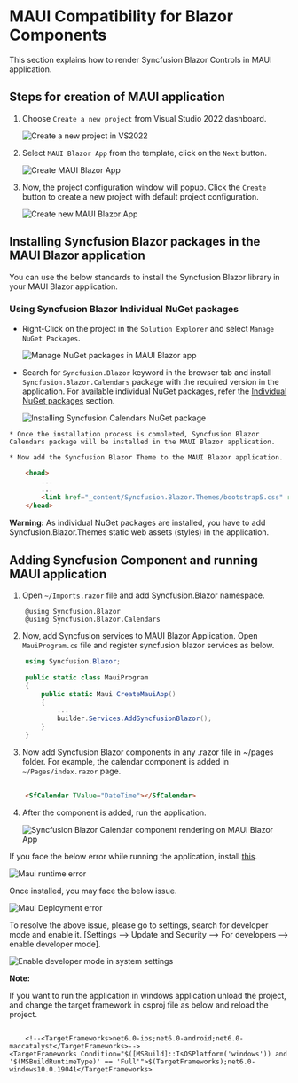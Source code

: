 # MAUI Compatibility for Blazor Components

This section explains how to render Syncfusion Blazor Controls in MAUI application.

## Steps for creation of MAUI application

1. Choose `Create a new project` from Visual Studio 2022 dashboard.

   ![Create a new project in VS2022](images\maui\create-new-project.png)

2. Select `MAUI Blazor App` from the template, click on the `Next` button.

   ![Create MAUI Blazor App](images\maui\create-maui-blazor-server-project.png)

3. Now, the project configuration window will popup. Click the `Create` button to create a new project with default project configuration.

   ![Create new MAUI Blazor App](images\maui\create-new-maui-blazor-app.png)

## Installing Syncfusion Blazor packages in the MAUI Blazor application

You can use the below standards to install the Syncfusion Blazor library in your MAUI Blazor application.

   ### Using Syncfusion Blazor Individual NuGet packages

   * Right-Click on the project in the `Solution Explorer` and select `Manage NuGet Packages`.

      ![Manage NuGet packages in MAUI Blazor app](images\maui\manage-nuget-packages-maui.png)

   * Search for `Syncfusion.Blazor` keyword in the browser tab and install `Syncfusion.Blazor.Calendars` package with the required version in the application. For available individual NuGet packages, refer the [Individual NuGet packages](https://blazor.syncfusion.com/documentation/nuget-packages) section.

      ![Installing Syncfusion Calendars NuGet package](images\maui\maui-blazor-nuget-install.png)
    
    * Once the installation process is completed, Syncfusion Blazor Calendars package will be installed in the MAUI Blazor application.

    * Now add the Syncfusion Blazor Theme to the MAUI Blazor application.

```html
    <head>
        ...
        ...
        <link href="_content/Syncfusion.Blazor.Themes/bootstrap5.css" rel="stylesheet" />
    </head>
```
**Warning:** As individual NuGet packages are installed, you have to add Syncfusion.Blazor.Themes static web assets (styles) in the application.

## Adding Syncfusion Component and running MAUI application

1. Open `~/Imports.razor` file and add Syncfusion.Blazor namespace.

```cshtml
    @using Syncfusion.Blazor
    @using Syncfusion.Blazor.Calendars
```

2. Now, add Syncfusion services to MAUI Blazor Application. Open `MauiProgram.cs` file and register syncfusion blazor services as below.

```cs
    using Syncfusion.Blazor;

    public static class MauiProgram
    {
        public static Maui CreateMauiApp()
        {
            ...
            builder.Services.AddSyncfusionBlazor();
        }
    }
```

3. Now add Syncfusion Blazor components in any .razor file in ~/pages folder. For example, the calendar component is added in `~/Pages/index.razor` page.

```html
    
    <SfCalendar TValue="DateTime"></SfCalendar>

```

4. After the component is added, run the application.

    ![Syncfusion Blazor Calendar component rendering on MAUI Blazor App](images\maui\syncfusion-calendar-output.png)

If you face the below error while running the application, install [this](https://marketplace.visualstudio.com/items?itemName=ProjectReunion.MicrosoftSingleProjectMSIXPackagingToolsDev17).

   ![Maui runtime error](images\maui\runtime-error-maui.png)

Once installed, you may face the below issue.

   ![Maui Deployment error](images\maui\maui-deployment-error.png)

To resolve the above issue, please go to settings, search for developer mode and enable it. [Settings --> Update and Security --> For developers --> enable developer mode].

   ![Enable developer mode in system settings](images\maui\enable-developer-mode.png)

**Note:** 

If you want to run the application in windows application unload the project, and change the target framework in csproj file as below and reload the project.

```cshtml

    <!--<TargetFrameworks>net6.0-ios;net6.0-android;net6.0-maccatalyst</TargetFrameworks>-->
<TargetFrameworks Condition="$([MSBuild]::IsOSPlatform('windows')) and '$(MSBuildRuntimeType)' == 'Full'">$(TargetFrameworks);net6.0-windows10.0.19041</TargetFrameworks> 

```
